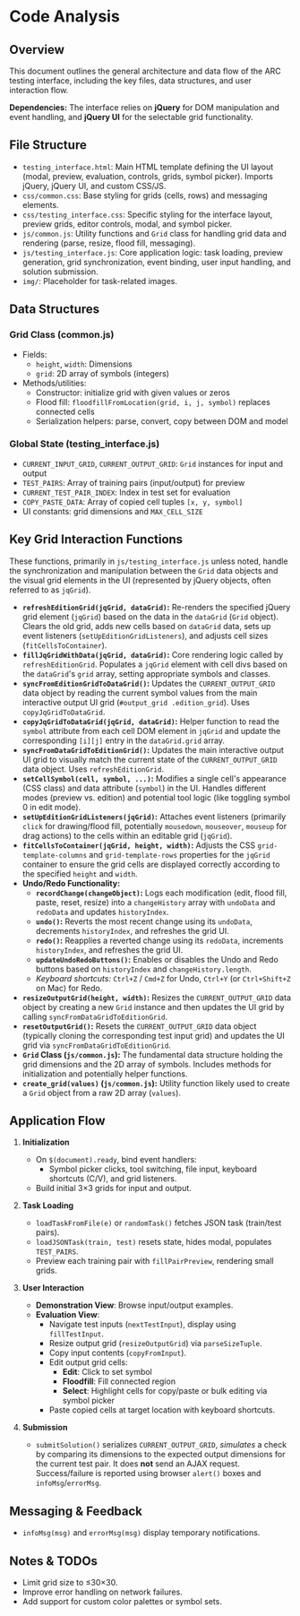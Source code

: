 # Code Analysis

## Overview
This document outlines the general architecture and data flow of the ARC testing interface, including the key files, data structures, and user interaction flow.

**Dependencies:** The interface relies on **jQuery** for DOM manipulation and event handling, and **jQuery UI** for the selectable grid functionality.

## File Structure

- `testing_interface.html`: Main HTML template defining the UI layout (modal, preview, evaluation, controls, grids, symbol picker). Imports jQuery, jQuery UI, and custom CSS/JS.
- `css/common.css`: Base styling for grids (cells, rows) and messaging elements.
- `css/testing_interface.css`: Specific styling for the interface layout, preview grids, editor controls, modal, and symbol picker.
- `js/common.js`: Utility functions and `Grid` class for handling grid data and rendering (parse, resize, flood fill, messaging).
- `js/testing_interface.js`: Core application logic: task loading, preview generation, grid synchronization, event binding, user input handling, and solution submission.
- `img/`: Placeholder for task-related images.

## Data Structures

### Grid Class (common.js)
- Fields:
  - `height`, `width`: Dimensions
  - `grid`: 2D array of symbols (integers)
- Methods/utilities:
  - Constructor: initialize grid with given values or zeros
  - Flood fill: `floodfillFromLocation(grid, i, j, symbol)` replaces connected cells
  - Serialization helpers: parse, convert, copy between DOM and model

### Global State (testing_interface.js)
- `CURRENT_INPUT_GRID`, `CURRENT_OUTPUT_GRID`: `Grid` instances for input and output
- `TEST_PAIRS`: Array of training pairs (input/output) for preview
- `CURRENT_TEST_PAIR_INDEX`: Index in test set for evaluation
- `COPY_PASTE_DATA`: Array of copied cell tuples `[x, y, symbol]`
- UI constants: grid dimensions and `MAX_CELL_SIZE`

## Key Grid Interaction Functions

These functions, primarily in `js/testing_interface.js` unless noted, handle the synchronization and manipulation between the `Grid` data objects and the visual grid elements in the UI (represented by jQuery objects, often referred to as `jqGrid`).

- **`refreshEditionGrid(jqGrid, dataGrid)`:** Re-renders the specified jQuery grid element (`jqGrid`) based on the data in the `dataGrid` (`Grid` object). Clears the old grid, adds new cells based on `dataGrid` data, sets up event listeners (`setUpEditionGridListeners`), and adjusts cell sizes (`fitCellsToContainer`).
- **`fillJqGridWithData(jqGrid, dataGrid)`:** Core rendering logic called by `refreshEditionGrid`. Populates a `jqGrid` element with cell divs based on the `dataGrid`'s `grid` array, setting appropriate symbols and classes.
- **`syncFromEditionGridToDataGrid()`:** Updates the `CURRENT_OUTPUT_GRID` data object by reading the current symbol values from the main interactive output UI grid (`#output_grid .edition_grid`). Uses `copyJqGridToDataGrid`.
- **`copyJqGridToDataGrid(jqGrid, dataGrid)`:** Helper function to read the `symbol` attribute from each cell DOM element in `jqGrid` and update the corresponding `[i][j]` entry in the `dataGrid.grid` array.
- **`syncFromDataGridToEditionGrid()`:** Updates the main interactive output UI grid to visually match the current state of the `CURRENT_OUTPUT_GRID` data object. Uses `refreshEditionGrid`.
- **`setCellSymbol(cell, symbol, ...)`:** Modifies a single cell's appearance (CSS class) and data attribute (`symbol`) in the UI. Handles different modes (preview vs. edition) and potential tool logic (like toggling symbol 0 in edit mode).
- **`setUpEditionGridListeners(jqGrid)`:** Attaches event listeners (primarily `click` for drawing/flood fill, potentially `mousedown`, `mouseover`, `mouseup` for drag actions) to the cells within an editable grid (`jqGrid`).
- **`fitCellsToContainer(jqGrid, height, width)`:** Adjusts the CSS `grid-template-columns` and `grid-template-rows` properties for the `jqGrid` container to ensure the grid cells are displayed correctly according to the specified `height` and `width`.
- **Undo/Redo Functionality:**
  - **`recordChange(changeObject)`:** Logs each modification (edit, flood fill, paste, reset, resize) into a `changeHistory` array with `undoData` and `redoData` and updates `historyIndex`.
  - **`undo()`:** Reverts the most recent change using its `undoData`, decrements `historyIndex`, and refreshes the grid UI.
  - **`redo()`:** Reapplies a reverted change using its `redoData`, increments `historyIndex`, and refreshes the grid UI.
  - **`updateUndoRedoButtons()`:** Enables or disables the Undo and Redo buttons based on `historyIndex` and `changeHistory.length`.
  - *Keyboard shortcuts:* `Ctrl+Z` / `Cmd+Z` for Undo, `Ctrl+Y` (or `Ctrl+Shift+Z` on Mac) for Redo.
- **`resizeOutputGrid(height, width)`:** Resizes the `CURRENT_OUTPUT_GRID` data object by creating a new `Grid` instance and then updates the UI grid by calling `syncFromDataGridToEditionGrid`.
- **`resetOutputGrid()`:** Resets the `CURRENT_OUTPUT_GRID` data object (typically cloning the corresponding test input grid) and updates the UI grid via `syncFromDataGridToEditionGrid`.
- **`Grid` Class (`js/common.js`):** The fundamental data structure holding the grid dimensions and the 2D array of symbols. Includes methods for initialization and potentially helper functions.
- **`create_grid(values)` (`js/common.js`):** Utility function likely used to create a `Grid` object from a raw 2D array (`values`).

## Application Flow

1. **Initialization**
   - On `$(document).ready`, bind event handlers:
     - Symbol picker clicks, tool switching, file input, keyboard shortcuts (C/V), and grid listeners.
   - Build initial 3×3 grids for input and output.

2. **Task Loading**
   - `loadTaskFromFile(e)` or `randomTask()` fetches JSON task (train/test pairs).
   - `loadJSONTask(train, test)` resets state, hides modal, populates `TEST_PAIRS`.
   - Preview each training pair with `fillPairPreview`, rendering small grids.

3. **User Interaction**
   - **Demonstration View**: Browse input/output examples.
   - **Evaluation View**:
     - Navigate test inputs (`nextTestInput`), display using `fillTestInput`.
     - Resize output grid (`resizeOutputGrid`) via `parseSizeTuple`.
     - Copy input contents (`copyFromInput`).
     - Edit output grid cells:
       - **Edit**: Click to set symbol
       - **Floodfill**: Fill connected region
       - **Select**: Highlight cells for copy/paste or bulk editing via symbol picker
     - Paste copied cells at target location with keyboard shortcuts.

4. **Submission**
   - `submitSolution()` serializes `CURRENT_OUTPUT_GRID`, *simulates* a check by comparing its dimensions to the expected output dimensions for the current test pair. It does **not** send an AJAX request. Success/failure is reported using browser `alert()` boxes and `infoMsg`/`errorMsg`.

## Messaging & Feedback
- `infoMsg(msg)` and `errorMsg(msg)` display temporary notifications.

## Notes & TODOs
- Limit grid size to ≤30×30.
- Improve error handling on network failures.
- Add support for custom color palettes or symbol sets.